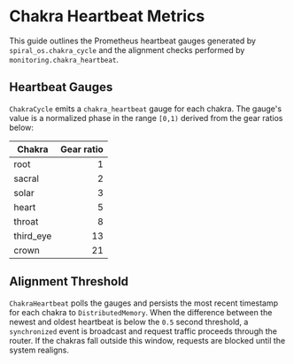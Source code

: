 # Chakra Heartbeat Metrics

This guide outlines the Prometheus heartbeat gauges generated by
`spiral_os.chakra_cycle` and the alignment checks performed by
`monitoring.chakra_heartbeat`.

## Heartbeat Gauges

`ChakraCycle` emits a `chakra_heartbeat` gauge for each chakra.  The gauge's
value is a normalized phase in the range `[0,1)` derived from the gear ratios
below:

| Chakra    | Gear ratio |
|-----------|-----------:|
| root      | 1 |
| sacral    | 2 |
| solar     | 3 |
| heart     | 5 |
| throat    | 8 |
| third_eye | 13 |
| crown     | 21 |

## Alignment Threshold

`ChakraHeartbeat` polls the gauges and persists the most recent timestamp for
each chakra to `DistributedMemory`.  When the difference between the newest and
oldest heartbeat is below the `0.5`&nbsp;second threshold, a
`synchronized` event is broadcast and request traffic proceeds through the
router.  If the chakras fall outside this window, requests are blocked until the
system realigns.
